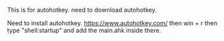 This is for autohotkey. need to download autohotkey.

Need to install autohotkey. https://www.autohotkey.com/
then win + r then type "shell:startup" and add the main.ahk inside there.
